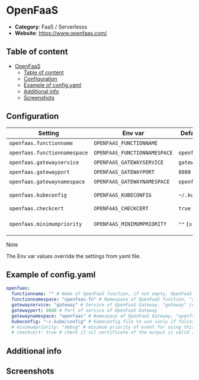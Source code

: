 # OpenFaaS

- **Category**: FaaS / Serverlesss
- **Website**: https://www.openfaas.com/

## Table of content

- [OpenFaaS](#openfaas)
  - [Table of content](#table-of-content)
  - [Configuration](#configuration)
  - [Example of config.yaml](#example-of-configyaml)
  - [Additional info](#additional-info)
  - [Screenshots](#screenshots)

## Configuration

| Setting                      | Env var                      | Default value    | Description                                                                                                                         |
| ---------------------------- | ---------------------------- | ---------------- | ----------------------------------------------------------------------------------------------------------------------------------- |
| `openfaas.functionname`      | `OPENFAAS_FUNCTIONNAME`      |                  | Name of OpenFaaS function, if not empty, OpenFaaS is **enabled**                                                                    |
| `openfaas.functionnamespace` | `OPENFAAS_FUNCTIONNAMESPACE` | `openfaas-fn`    | Namespace of OpenFaaS function                                                                                                      |
| `openfaas.gatewayservice`    | `OPENFAAS_GATEWAYSERVICE`    | `gateway`        | Service of OpenFaaS Gateway                                                                                                         |
| `openfaas.gatewayport`       | `OPENFAAS_GATEWAYPORT`       | `8080`           | Port of service of OpenFaaS Gateway                                                                                                 |
| `openfaas.gatewaynamespace`  | `OPENFAAS_GATEWAYNAMESPACE`  | `openfaas`       | Namespace of OpenFaaS Gateway                                                                                                       |
| `openfaas.kubeconfig`        | `OPENFAAS_KUBECONFIG`        | `~/.kube/config` | Kubeconfig file to use (only if falcosidekick is running outside the cluster)                                                       |
| `openfaas.checkcert`         | `OPENFAAS_CHECKCERT`         | `true`           | Check if ssl certificate of the output is valid                                                                                     |
| `openfaas.minimumpriority`   | `OPENFAAS_MINIMUMPRIORITY`   | `""` (= `debug`) | Minimum priority of event for using this output, order is `emergency,alert,critical,error,warning,notice,informational,debug or ""` |

> [!NOTE]
The Env var values override the settings from yaml file.

## Example of config.yaml

```yaml
openfaas:
  functionname: "" # Name of OpenFaaS function, if not empty, OpenFaaS is enabled
  functionnamespace: "openfaas-fn" # Namespace of OpenFaaS function, "openfaas-fn" (default)
  gatewayservice: "gateway" # Service of OpenFaaS Gateway, "gateway" (default)
  gatewayport: 8080 # Port of service of OpenFaaS Gateway
  gatewaynamespace: "openfaas" # Namespace of OpenFaaS Gateway, "openfaas" (default)
  kubeconfig: "~/.kube/config" # Kubeconfig file to use (only if falcosidekick is running outside the cluster)
  # minimumpriority: "debug" # minimum priority of event for using this output, order is emergency|alert|critical|error|warning|notice|informational|debug or "" (default)
  # checkcert: true # check if ssl certificate of the output is valid (default: true)
```

## Additional info

## Screenshots

